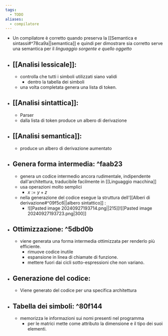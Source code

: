 ```yaml
---
tags:
  - TODO
aliases:
  - compilatore
---
```

- Un compilatore è corretto quando preserva la [[Semantica e sintassi#^78ca9a||semantica]] e quindi per dimostrare sia corretto serve una semantica per il _linguaggio sorgente e quello oggetto_
- ## [[Analisi lessicale]]:
	- controlla che tutti i simboli utilizzati siano validi
		- dentro la tabella dei simboli
	- una volta completata genera una lista di token.
- ## [[Analisi sintattica]]:
	- Parser
	- dalla lista di token produce un albero di derivazione 
- ## [[Analisi semantica]]:
	- produce un albero di derivazione aumentato
- ## Genera forma intermedia: ^faab23
	- genera un codice intermedio ancora rudimentale, indipendente dall'architettura, traducibile facilmente in [[Linguaggio macchina]] 
	- usa operazioni molto semplici
		- $x:=y+z$
	- nella generazione del codice esegue la struttura dell'[[Alberi di derivazione#^09f5c6||albero sintattico]] :
		- ![[Pasted image 20240927193714.png||215]]![[Pasted image 20240927193723.png|300]]
- ## Ottimizzazione: ^5dbd0b
	- viene generata una forma intermedia ottimizzata per renderlo più efficiente.
		- rimuove codice inutile
		- espansione in linea di chiamate di funzione.
		- mettere fuori dai cicli sotto-espressioni che non variano.
- ## Generazione del codice:
	- Viene generato del codice per una specifica architettura 
- ## Tabella dei simboli: ^80f144
	- memorizza le informazioni sui nomi presenti nel programma 
		- per le matrici mette come attributo la dimensione e il tipo dei suoi elementi.